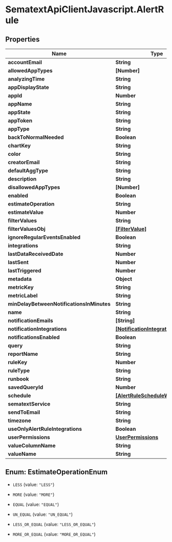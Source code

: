 # SematextApiClientJavascript.AlertRule

## Properties

| Name                                      | Type                                                                | Description | Notes      |
| ----------------------------------------- | ------------------------------------------------------------------- | ----------- | ---------- |
| **accountEmail**                          | **String**                                                          |             | [optional] |
| **allowedAppTypes**                       | **[Number]**                                                        |             | [optional] |
| **analyzingTime**                         | **String**                                                          |             | [optional] |
| **appDisplayState**                       | **String**                                                          |             | [optional] |
| **appId**                                 | **Number**                                                          |             | [optional] |
| **appName**                               | **String**                                                          |             | [optional] |
| **appState**                              | **String**                                                          |             | [optional] |
| **appToken**                              | **String**                                                          |             | [optional] |
| **appType**                               | **String**                                                          |             | [optional] |
| **backToNormalNeeded**                    | **Boolean**                                                         |             | [optional] |
| **chartKey**                              | **String**                                                          |             | [optional] |
| **color**                                 | **String**                                                          |             | [optional] |
| **creatorEmail**                          | **String**                                                          |             | [optional] |
| **defaultAggType**                        | **String**                                                          |             | [optional] |
| **description**                           | **String**                                                          |             | [optional] |
| **disallowedAppTypes**                    | **[Number]**                                                        |             | [optional] |
| **enabled**                               | **Boolean**                                                         |             | [optional] |
| **estimateOperation**                     | **String**                                                          |             | [optional] |
| **estimateValue**                         | **Number**                                                          |             | [optional] |
| **filterValues**                          | **String**                                                          |             | [optional] |
| **filterValuesObj**                       | [**[FilterValue]**](FilterValue.md)                                 |             | [optional] |
| **ignoreRegularEventsEnabled**            | **Boolean**                                                         |             | [optional] |
| **integrations**                          | **String**                                                          |             | [optional] |
| **lastDataReceivedDate**                  | **Number**                                                          |             | [optional] |
| **lastSent**                              | **Number**                                                          |             | [optional] |
| **lastTriggered**                         | **Number**                                                          |             | [optional] |
| **metadata**                              | **Object**                                                          |             | [optional] |
| **metricKey**                             | **String**                                                          |             | [optional] |
| **metricLabel**                           | **String**                                                          |             | [optional] |
| **minDelayBetweenNotificationsInMinutes** | **String**                                                          |             | [optional] |
| **name**                                  | **String**                                                          |             | [optional] |
| **notificationEmails**                    | **[String]**                                                        |             | [optional] |
| **notificationIntegrations**              | [**[NotificationIntegration]**](NotificationIntegration.md)         |             | [optional] |
| **notificationsEnabled**                  | **Boolean**                                                         |             | [optional] |
| **query**                                 | **String**                                                          |             | [optional] |
| **reportName**                            | **String**                                                          |             | [optional] |
| **ruleKey**                               | **Number**                                                          |             | [optional] |
| **ruleType**                              | **String**                                                          |             | [optional] |
| **runbook**                               | **String**                                                          |             | [optional] |
| **savedQueryId**                          | **Number**                                                          |             | [optional] |
| **schedule**                              | [**[AlertRuleScheduleWeekdayDto]**](AlertRuleScheduleWeekdayDto.md) |             | [optional] |
| **sematextService**                       | **String**                                                          |             | [optional] |
| **sendToEmail**                           | **String**                                                          |             | [optional] |
| **timezone**                              | **String**                                                          |             | [optional] |
| **useOnlyAlertRuleIntegrations**          | **Boolean**                                                         |             | [optional] |
| **userPermissions**                       | [**UserPermissions**](UserPermissions.md)                           |             | [optional] |
| **valueColumnName**                       | **String**                                                          |             | [optional] |
| **valueName**                             | **String**                                                          |             | [optional] |

<a name="EstimateOperationEnum"></a>

## Enum: EstimateOperationEnum

- `LESS` (value: `"LESS"`)

- `MORE` (value: `"MORE"`)

- `EQUAL` (value: `"EQUAL"`)

- `UN_EQUAL` (value: `"UN_EQUAL"`)

- `LESS_OR_EQUAL` (value: `"LESS_OR_EQUAL"`)

- `MORE_OR_EQUAL` (value: `"MORE_OR_EQUAL"`)

